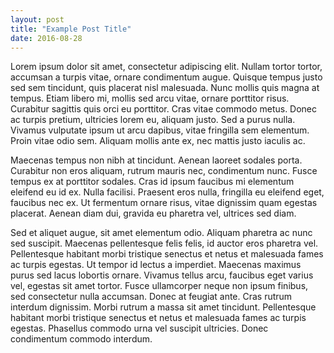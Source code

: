 ```yaml
---
layout: post
title: "Example Post Title"
date: 2016-08-28
---
```


Lorem ipsum dolor sit amet, consectetur adipiscing elit. Nullam tortor tortor, accumsan a turpis vitae, ornare condimentum augue. Quisque tempus justo sed sem tincidunt, quis placerat nisl malesuada. Nunc mollis quis magna at tempus. Etiam libero mi, mollis sed arcu vitae, ornare porttitor risus. Curabitur sagittis quis orci eu porttitor. Cras vitae commodo metus. Donec ac turpis pretium, ultricies lorem eu, aliquam justo. Sed a purus nulla. Vivamus vulputate ipsum ut arcu dapibus, vitae fringilla sem elementum. Proin vitae odio sem. Aliquam mollis ante ex, nec mattis justo iaculis ac.

Maecenas tempus non nibh at tincidunt. Aenean laoreet sodales porta. Curabitur non eros aliquam, rutrum mauris nec, condimentum nunc. Fusce tempus ex at porttitor sodales. Cras id ipsum faucibus mi elementum eleifend eu id ex. Nulla facilisi. Praesent eros nulla, fringilla eu eleifend eget, faucibus nec ex. Ut fermentum ornare risus, vitae dignissim quam egestas placerat. Aenean diam dui, gravida eu pharetra vel, ultrices sed diam.

Sed et aliquet augue, sit amet elementum odio. Aliquam pharetra ac nunc sed suscipit. Maecenas pellentesque felis felis, id auctor eros pharetra vel. Pellentesque habitant morbi tristique senectus et netus et malesuada fames ac turpis egestas. Ut tempor id lectus a imperdiet. Maecenas maximus purus sed lacus lobortis ornare. Vivamus tellus arcu, faucibus eget varius vel, egestas sit amet tortor. Fusce ullamcorper neque non ipsum finibus, sed consectetur nulla accumsan. Donec at feugiat ante. Cras rutrum interdum dignissim. Morbi rutrum a massa sit amet tincidunt. Pellentesque habitant morbi tristique senectus et netus et malesuada fames ac turpis egestas. Phasellus commodo urna vel suscipit ultricies. Donec condimentum commodo interdum.

